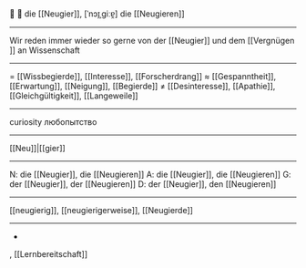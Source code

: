 🧐 🔴 die [[Neugier]], [ˈnɔɪ̯ˌɡiːɐ̯]
die [[Neugieren]]

---
Wir reden immer wieder so gerne von der [[Neugier]] und dem [[Vergnügen]] an Wissenschaft

---
= [[Wissbegierde]], [[Interesse]], [[Forscherdrang]]
≈ [[Gespanntheit]], [[Erwartung]], [[Neigung]], [[Begierde]]
≠ [[Desinteresse]], [[Apathie]], [[Gleichgültigkeit]], [[Langeweile]]

---
curiosity
любопытство

---
[[Neu]]|[[gier]]

---
N: die [[Neugier]], die [[Neugieren]]
A: die [[Neugier]], die [[Neugieren]]
G: der [[Neugier]], der [[Neugieren]]
D: der [[Neugier]], den [[Neugieren]]

---
[[neugierig]], [[neugierigerweise]], [[Neugierde]]


---
-
, [[Lernbereitschaft]]